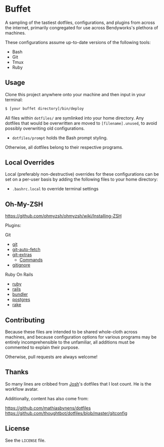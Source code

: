 # Buffet

A sampling of the tastiest dotfiles, configurations, and plugins from
across the internet, primarily congregated for use across Bendyworks's
plethora of machines.

These configurations assume up-to-date versions of the following tools:
- Bash
- Git
- Tmux
- Ruby

## Usage

Clone this project anywhere onto your machine and then input in your terminal:

```sh
$ [your buffet directory]/bin/deploy
```

All files within `dotfiles/` are symlinked into your home directory. Any
dotfiles that would be overwritten are moved to `[filename].unused`, to avoid
possibly overwriting old configurations.

* `dotfiles/prompt` holds the Bash prompt styling.

Otherwise, all dotfiles belong to their respective programs.

## Local Overrides

Local (preferably non-destructive) overrides for these configurations can be
set on a per-user basis by adding the following files to your home directory:

- `.bashrc.local` to override terminal settings

## Oh-My-ZSH

https://github.com/ohmyzsh/ohmyzsh/wiki/Installing-ZSH

Plugins:

Git
* [git](https://github.com/ohmyzsh/ohmyzsh/tree/master/plugins/git)
* [git-auto-fetch](https://github.com/ohmyzsh/ohmyzsh/tree/master/plugins/git-auto-fetch)
* [git-extras](https://github.com/ohmyzsh/ohmyzsh/tree/master/plugins/git-extras)
  * [Commands](https://github.com/tj/git-extras/blob/master/Commands.md)
* [gitignore](https://github.com/ohmyzsh/ohmyzsh/tree/master/plugins/gitignore)

Ruby On Rails
* [ruby](https://github.com/ohmyzsh/ohmyzsh/tree/master/plugins/ruby)
* [rails](https://github.com/ohmyzsh/ohmyzsh/tree/master/plugins/rails)
* [bundler](https://github.com/ohmyzsh/ohmyzsh/tree/master/plugins/bundler)
* [postgres](https://github.com/ohmyzsh/ohmyzsh/tree/master/plugins/postgres)
* [rake](https://github.com/ohmyzsh/ohmyzsh/tree/master/plugins/rake)

## Contributing

Because these files are intended to be shared whole-cloth across machines,
and because configuration options for various programs may be entirely
incomprehensible to the unfamiliar, all additions must be commented to
explain their purpose.

Otherwise, pull requests are always welcome!

## Thanks

So many lines are cribbed from [Josh][2]'s dotfiles that I lost count. He is
the workflow avatar.

[2]: https://github.com/losingkeys

Additionally, content has also come from:

https://github.com/mathiasbynens/dotfiles
https://github.com/thoughtbot/dotfiles/blob/master/gitconfig

## License

See the `LICENSE` file.

